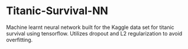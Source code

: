 # Titanic-Survival-NN
Machine learnt neural network built for the Kaggle data set for titanic survival using tensorflow. Utilizes dropout and L2 regularization to avoid overfitting.
